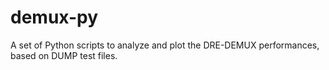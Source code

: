 
# demux-py

A set of Python scripts to analyze and plot the DRE-DEMUX performances, based on DUMP test files.
